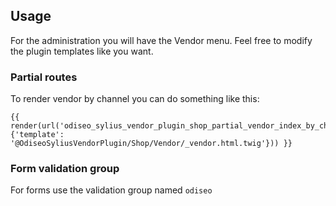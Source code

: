 ## Usage

For the administration you will have the Vendor menu.
Feel free to modify the plugin templates like you want.

### Partial routes

To render vendor by channel you can do something like this:

```twig
{{ render(url('odiseo_sylius_vendor_plugin_shop_partial_vendor_index_by_channel', {'template': '@OdiseoSyliusVendorPlugin/Shop/Vendor/_vendor.html.twig'})) }}
```

### Form validation group

For forms use the validation group named `odiseo`

